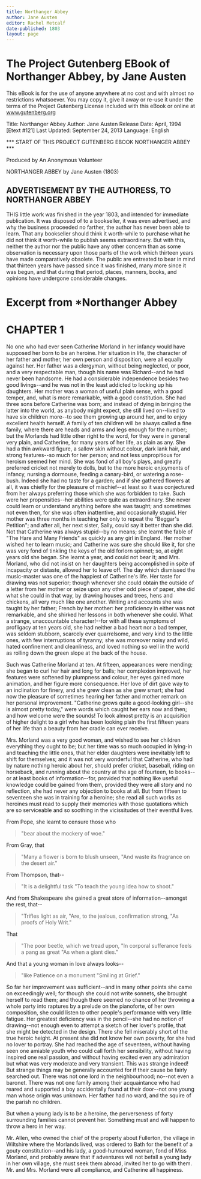 ```yaml
---
title: Northanger Abbey
author: Jane Austen
editor: Rachel Metcalf
date-published: 1803
layout: page
---
```



# The Project Gutenberg EBook of Northanger Abbey, by Jane Austen

This eBook is for the use of anyone anywhere at no cost and with
almost no restrictions whatsoever.  You may copy it, give it away or
re-use it under the terms of the Project Gutenberg License included
with this eBook or online at www.gutenberg.org


Title: Northanger Abbey
Author: Jane Austen
Release Date: April, 1994  [Etext #121]
Last Updated: September 24, 2013
Language: English


*** START OF THIS PROJECT GUTENBERG EBOOK NORTHANGER ABBEY ***




Produced by An Anonymous Volunteer





NORTHANGER ABBEY
by Jane Austen (1803)




## ADVERTISEMENT BY THE AUTHORESS, TO NORTHANGER ABBEY

THIS little work was finished in the year 1803, and intended for
immediate publication. It was disposed of to a bookseller, it was even
advertised, and why the business proceeded no farther, the author
has never been able to learn. That any bookseller should think it
worth-while to purchase what he did not think it worth-while to publish
seems extraordinary. But with this, neither the author nor the public
have any other concern than as some observation is necessary upon those
parts of the work which thirteen years have made comparatively obsolete.
The public are entreated to bear in mind that thirteen years have passed
since it was finished, many more since it was begun, and that during
that period, places, manners, books, and opinions have undergone
considerable changes.



# Excerpt from *Northanger Abbey


# CHAPTER 1


No one who had ever seen Catherine Morland in her infancy would have
supposed her born to be an heroine. Her situation in life, the character
of her father and mother, her own person and disposition, were
all equally against her. Her father was a clergyman, without being
neglected, or poor, and a very respectable man, though his name
was Richard--and he had never been handsome. He had a considerable
independence besides two good livings--and he was not in the least
addicted to locking up his daughters. Her mother was a woman of useful
plain sense, with a good temper, and, what is more remarkable, with a
good constitution. She had three sons before Catherine was born; and
instead of dying in bringing the latter into the world, as anybody might
expect, she still lived on--lived to have six children more--to see them
growing up around her, and to enjoy excellent health herself. A family
of ten children will be always called a fine family, where there are
heads and arms and legs enough for the number; but the Morlands had
little other right to the word, for they were in general very plain, and
Catherine, for many years of her life, as plain as any. She had a thin
awkward figure, a sallow skin without colour, dark lank hair, and strong
features--so much for her person; and not less unpropitious for heroism
seemed her mind. She was fond of all boy's plays, and greatly preferred
cricket not merely to dolls, but to the more heroic enjoyments of
infancy, nursing a dormouse, feeding a canary-bird, or watering a
rose-bush. Indeed she had no taste for a garden; and if she gathered
flowers at all, it was chiefly for the pleasure of mischief--at least
so it was conjectured from her always preferring those which she was
forbidden to take. Such were her propensities--her abilities were quite
as extraordinary. She never could learn or understand anything
before she was taught; and sometimes not even then, for she was often
inattentive, and occasionally stupid. Her mother was three months in
teaching her only to repeat the "Beggar's Petition"; and after all, her
next sister, Sally, could say it better than she did. Not that Catherine
was always stupid--by no means; she learnt the fable of "The Hare and
Many Friends" as quickly as any girl in England. Her mother wished her
to learn music; and Catherine was sure she should like it, for she was
very fond of tinkling the keys of the old forlorn spinnet; so, at eight
years old she began. She learnt a year, and could not bear it; and Mrs.
Morland, who did not insist on her daughters being accomplished in
spite of incapacity or distaste, allowed her to leave off. The day which
dismissed the music-master was one of the happiest of Catherine's life.
Her taste for drawing was not superior; though whenever she could obtain
the outside of a letter from her mother or seize upon any other odd
piece of paper, she did what she could in that way, by drawing houses
and trees, hens and chickens, all very much like one another. Writing
and accounts she was taught by her father; French by her mother: her
proficiency in either was not remarkable, and she shirked her lessons in
both whenever she could. What a strange, unaccountable character!--for
with all these symptoms of profligacy at ten years old, she had neither
a bad heart nor a bad temper, was seldom stubborn, scarcely ever
quarrelsome, and very kind to the little ones, with few interruptions
of tyranny; she was moreover noisy and wild, hated confinement and
cleanliness, and loved nothing so well in the world as rolling down the
green slope at the back of the house.

Such was Catherine Morland at ten. At fifteen, appearances were mending;
she began to curl her hair and long for balls; her complexion improved,
her features were softened by plumpness and colour, her eyes gained more
animation, and her figure more consequence. Her love of dirt gave way to
an inclination for finery, and she grew clean as she grew smart; she had
now the pleasure of sometimes hearing her father and mother remark
on her personal improvement. "Catherine grows quite a good-looking
girl--she is almost pretty today," were words which caught her ears now
and then; and how welcome were the sounds! To look almost pretty is an
acquisition of higher delight to a girl who has been looking plain the
first fifteen years of her life than a beauty from her cradle can ever
receive.

Mrs. Morland was a very good woman, and wished to see her children
everything they ought to be; but her time was so much occupied in
lying-in and teaching the little ones, that her elder daughters were
inevitably left to shift for themselves; and it was not very wonderful
that Catherine, who had by nature nothing heroic about her, should
prefer cricket, baseball, riding on horseback, and running about
the country at the age of fourteen, to books--or at least books of
information--for, provided that nothing like useful knowledge could be
gained from them, provided they were all story and no reflection, she
had never any objection to books at all. But from fifteen to seventeen
she was in training for a heroine; she read all such works as heroines
must read to supply their memories with those quotations which are so
serviceable and so soothing in the vicissitudes of their eventful lives.

From Pope, she learnt to censure those who

> "bear about the mockery of woe."


From Gray, that

> "Many a flower is born to blush unseen,
> "And waste its fragrance on the desert air."


From Thompson, that--

> "It is a delightful task
> "To teach the young idea how to shoot."


And from Shakespeare she gained a great store of information--amongst
the rest, that--

> "Trifles light as air,
> "Are, to the jealous, confirmation strong,
> "As proofs of Holy Writ."


That

> "The poor beetle, which we tread upon,
> "In corporal sufferance feels a pang as great
> "As when a giant dies."


And that a young woman in love always looks--

> "like Patience on a monument
> "Smiling at Grief."


So far her improvement was sufficient--and in many other points she came
on exceedingly well; for though she could not write sonnets, she brought
herself to read them; and though there seemed no chance of her throwing
a whole party into raptures by a prelude on the pianoforte, of her own
composition, she could listen to other people's performance with very
little fatigue. Her greatest deficiency was in the pencil--she had no
notion of drawing--not enough even to attempt a sketch of her lover's
profile, that she might be detected in the design. There she fell
miserably short of the true heroic height. At present she did not know
her own poverty, for she had no lover to portray. She had reached the
age of seventeen, without having seen one amiable youth who could call
forth her sensibility, without having inspired one real passion, and
without having excited even any admiration but what was very moderate
and very transient. This was strange indeed! But strange things may be
generally accounted for if their cause be fairly searched out. There was
not one lord in the neighbourhood; no--not even a baronet. There was not
one family among their acquaintance who had reared and supported a boy
accidentally found at their door--not one young man whose origin
was unknown. Her father had no ward, and the squire of the parish no
children.

But when a young lady is to be a heroine, the perverseness of forty
surrounding families cannot prevent her. Something must and will happen
to throw a hero in her way.

Mr. Allen, who owned the chief of the property about Fullerton, the
village in Wiltshire where the Morlands lived, was ordered to Bath
for the benefit of a gouty constitution--and his lady, a good-humoured
woman, fond of Miss Morland, and probably aware that if adventures will
not befall a young lady in her own village, she must seek them abroad,
invited her to go with them. Mr. and Mrs. Morland were all compliance,
and Catherine all happiness.




